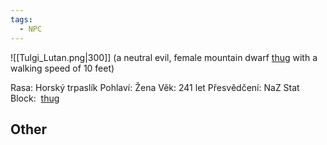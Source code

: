 ```yaml
---
tags:
  - NPC
---
```

![[Tulgi_Lutan.png|300]]
(a neutral evil, female mountain dwarf [thug](https://5e.tools/bestiary.html#thug_mm) with a walking speed of 10 feet)


Rasa: Horský trpaslík
Pohlaví: Žena
Věk: 241 let
Přesvědčení: NaZ
Stat Block:  [thug](https://5e.tools/bestiary.html#thug_mm)


## Other